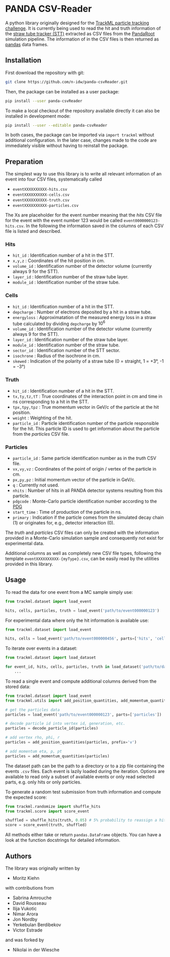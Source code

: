 # PANDA CSV-Reader

A python library originally designed for the [TrackML particle tracking challenge](https://sites.google.com/site/trackmlparticle/home). It is currently being used to read the hit and truth information of the [straw tube tracker (STT)](https://panda.gsi.de/article/straw-tube-tracker) extracted as CSV files from the [PandaRoot](https://fairroot.gsi.de/index.html%3Fq=node%252F7.html) simulation pipeline. The information of in the CSV files is then returned as [pandas](https://pandas.pydata.org/) data frames.

## Installation

First download the repository with git:

```bash
git clone https://github.com/n-idw/panda-csvReader.git
```

Then, the package can be installed as a user package:

```bash
pip install --user panda-csvReader
```

To make a local checkout of the repository available directly it can also be
installed in development mode:

```bash
pip install --user --editable panda-csvReader
```

In both cases, the package can be imported via `import trackml` without
additional configuration. In the later case, changes made to the code are
immediately visible without having to reinstall the package.

## Preparation

The simplest way to use this library is to write all relevant information of an event into four CSV files, systematically called

- `eventXXXXXXXXXX-hits.csv`
- `eventXXXXXXXXXX-cells.csv`
- `eventXXXXXXXXXX-truth.csv`
- `eventXXXXXXXXXX-particles.csv`

The Xs are placeholder for the event number meaning that the *hits* CSV file for the event with the event number 123 would be called `event0000000123-hits.csv`. In the following the information saved in the columns of each CSV file is listed and described.

### Hits

- `hit_id` : Identification number of a hit in the STT.
- `x,y,z` : Coordinates of the hit position in cm.
- `volume_id` : Identification number of the detector volume (currently always 9 for the STT).
- `layer_id` : Identification number of the straw tube layer.
- `module_id` : Identification number of the straw tube.

### Cells

- `hit_id` : Identification number of a hit in the STT.
- `depcharge` : Number of electrons deposited by a hit in a straw tube.
- `energyloss` : Approximatation of the measured energy loss in a straw tube calculated by dividing `depcharge` by $10^{6}$
- `volume_id` : Identification number of the detector volume (currently always 9 for the STT).
- `layer_id` : Identification number of the straw tube layer.
- `module_id` : Identification number of the straw tube.
- `sector_id` : Identification number of the STT sector.
- `isochrone` : Radius of the isochrone in cm.
- `skewed` : Indication of the polarity of a straw tube (0 = straight, 1 = +3°, -1 = -3°)

### Truth

- `hit_id` : Identification number of a hit in the STT.
- `tx,ty,tz,tT` : True coordinates of the interaction point in cm and time in ns corresponding to a hit in the STT.
- `tpx,tpy,tpz` : True momentum vector in GeV/c of the particle at the hit position.
- `weight` : Weighting of the hit.
- `particle_id` : Particle identification number of the particle responsible for the hit. This particle ID is used to get information about the particle from the *particles* CSV file.

### Particles

- `particle_id` : Same particle identification number as in the *truth* CSV file.
- `vx,vy,vz` : Coordinates of the point of origin / vertex of the particle in cm.
- `px,py,pz` : Initial momentum vector of the particle in GeV/c.
- `q` : Currently not used.
- `nhits` : Number of hits in all PANDA detector systems resulting from this particle.
- `pdgcode` : Monte-Carlo particle identification number according to the [PDG](https://pdg.lbl.gov/2024/mcdata/mass_width_2024.txt)
- `start_time` : Time of production of the particle in ns.
- `primary` : Indication if the particle comes from the simulated decay chain (1) or originates for, e.g., detector interaction (0).

The *truth* and *particles* CSV files can only be created with the information provided in a Monte-Carlo simulation sample and consequently not exist for experimental data.

Additional columns as well as completely new CSV file types, following the template `eventXXXXXXXXXX-{myType}.csv`, can be easily read by the utilities provided in this library.

## Usage

To read the data for one event from a MC sample simply use:

```python
from trackml.dataset import load_event

hits, cells, particles, truth = load_event('path/to/event000000123')
```

For experimental data where only the hit information is available use:

```python
from trackml.dataset import load_event

hits, cells = load_event('path/to/event000000456', parts=['hits', 'cells'])
```

To iterate over events in a dataset:

```python
from trackml.dataset import load_dataset

for event_id, hits, cells, particles, truth in load_dataset('path/to/dataset'):
    ...
```

To read a single event and compute additional columns derived from the
stored data:

```python
from trackml.dataset import load_event
from trackml.utils import add_position_quantities, add_momentum_quantities, decode_particle_id

# get the particles data
particles = load_event('path/to/event000000123', parts=['particles'])

# decode particle id into vertex id, generation, etc.
particles = decode_particle_id(particles)

# add vertex rho, phi, r
particles = add_position_quantities(particles, prefix='v')

# add momentum eta, p, pt
particles = add_momentum_quantities(particles)
```

The dataset path can be the path to a directory or to a zip file containing the
events `.csv` files. Each event is lazily loaded during the iteration. Options
are available to read only a subset of available events or only read selected
parts, e.g. only hits or only particles.

To generate a random test submission from truth information and compute the
expected score:

```python
from trackml.randomize import shuffle_hits
from trackml.score import score_event

shuffled = shuffle_hits(truth, 0.05) # 5% probability to reassign a hit
score = score_event(truth, shuffled)
```

All methods either take or return `pandas.DataFrame` objects. You can have a
look at the function docstrings for detailed information.

## Authors

The library was originally written by

*   Moritz Kiehn

with contributions from

*   Sabrina Amrouche
*   David Rousseau
*   Ilija Vukotic
*   Nimar Arora
*   Jon Nordby
*   Yerkebulan Berdibekov
*   Victor Estrade

and was forked by

* Nikolai in der Wiesche